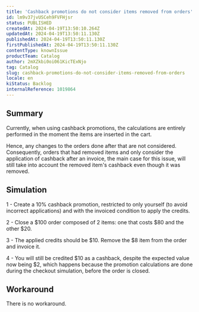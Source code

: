 ```yaml
---
title: 'Cashback promotions do not consider items removed from orders'
id: lm9v37jvUSCeh9FVFHjsr
status: PUBLISHED
createdAt: 2024-04-19T13:50:10.264Z
updatedAt: 2024-04-19T13:50:11.130Z
publishedAt: 2024-04-19T13:50:11.130Z
firstPublishedAt: 2024-04-19T13:50:11.130Z
contentType: knownIssue
productTeam: Catalog
author: 2mXZkbi0oi061KicTExNjo
tag: Catalog
slug: cashback-promotions-do-not-consider-items-removed-from-orders
locale: en
kiStatus: Backlog
internalReference: 1019864
---
```


## Summary


Currently, when using cashback promotions, the calculations are entirely performed in the moment the items are inserted in the cart.

Hence, any changes to the orders done after that are not considered. Consequently, orders that had removed items and only consider the application of cashback after an invoice, the main case for this issue, will still take into account the removed item's cashback even though it was removed.


##

## Simulation


1 - Create a 10% cashback promotion, restricted to only yourself (to avoid incorrect applications) and with the invoiced condition to apply the credits.

2 - Close a $100 order composed of 2 items: one that costs $80 and the other $20.

3 - The applied credits should be $10. Remove the $8 item from the order and invoice it.

4 - You will still be credited $10 as a cashback, despite the expected value now being $2, which happens because the promotion calculations are done during the checkout simulation, before the order is closed.


##

## Workaround


There is no workaround.





